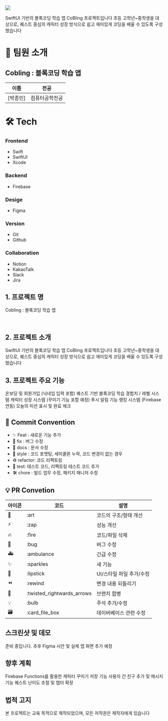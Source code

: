 <div><img src="https://capsule-render.vercel.app/api?type=waving&height=200&color=gradient&text=Cobling%20App" /></div>



SwiftUI 기반의 블록코딩 학습 앱 CoBling 프로젝트입니다
초등 고학년~중학생을 대상으로, 퀘스트 중심의 캐릭터 성장 방식으로 쉽고 재미있게 코딩을 배울 수 있도록 구성했습니다

# 👋 팀원 소개

## Cobling : 블록코딩 학습 앱

| 이름                                   | 전공           |
| -------------------------------------- | -------------- | 
| [박종민]  | 컴퓨터공학전공 | 


# 🛠️ Tech

### Frontend
- Swift
- SwiftUI
- Xcode

### Backend
- Firebase

### Desige
- Figma

### Version
- Git
- Github

### Collaboration
- Notion
- KakaoTalk
- Slack
- Jira


## 1. 프로젝트 명

Cobling : 블록코딩 학습 앱


<br/>

## 2. 프로젝트 소개

SwiftUI 기반의 블록코딩 학습 앱 CoBling 프로젝트입니다
초등 고학년~중학생을 대상으로, 퀘스트 중심의 캐릭터 성장 방식으로 쉽고 재미있게 코딩을 배울 수 있도록 구성했습니다



## 3. 프로젝트 주요 기능

온보딩 및 회원가입 (닉네임 입력 포함)
퀘스트 기반 블록코딩 학습
경험치 / 레벨 시스템
캐릭터 성장 시스템 (꾸미기 기능 포함 예정)
푸시 알림 기능
랭킹 시스템 (Firebase 연동)
오늘의 미션 표시 및 완료 체크

## 🎯 Commit Convention

- ✨ Feat : 새로운 기능 추가
- 🐛 fix : 버그 수정
- 📑 docs : 문서 수정
- 💄 style : 코드 포맷팅, 세미콜론 누락, 코드 변경이 없는 경우
- ♻️ refactor: 코드 리펙토링
- 🧪 test: 테스트 코드, 리펙토링 테스트 코드 추가
- 🛠️ chore : 빌드 업무 수정, 패키지 매니저 수정

## 💡 PR Convetion

| 아이콘 | 코드                       | 설명                     |
| ------ | -------------------------- | ------------------------ |
| 🎨     | :art                       | 코드의 구조/형태 개선    |
| ⚡️    | :zap                       | 성능 개선                |
| 🔥     | :fire                      | 코드/파일 삭제           |
| 🐛     | :bug                       | 버그 수정                |
| 🚑     | :ambulance                 | 긴급 수정                |
| ✨     | :sparkles                  | 새 기능                  |
| 💄     | :lipstick                  | UI/스타일 파일 추가/수정 |
| ⏪     | :rewind                    | 변경 내용 되돌리기       |
| 🔀     | :twisted_rightwards_arrows | 브랜치 합병              |
| 💡     | :bulb                      | 주석 추가/수정           |
| 🗃      | :card_file_box             | 데이버베이스 관련 수정   |


## 스크린샷 및 데모

준비 중입니다. 
추후 Figma 시안 및 실제 앱 화면 추가 예정


## 향후 계획
Firebase Functions를 활용한 캐릭터 꾸미기 저장 기능
사용자 간 친구 추가 및 메시지 기능
퀘스트 난이도 조절 및 챕터 확장


## 법적 고지
본 프로젝트는 교육 목적으로 제작되었으며, 모든 저작권은 제작자에게 있습니다
